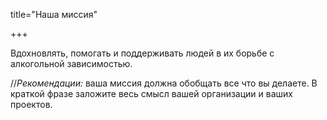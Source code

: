 title="Наша миссия"

+++

Вдохновлять, помогать и поддерживать людей в их борьбе с алкогольной зависимостью.

//_Рекомендации:_ ваша миссия должна обобщать все что вы делаете. В краткой фразе заложите весь смысл вашей организации и ваших проектов.
